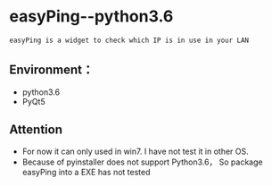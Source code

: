 # easyPing--python3.6
    easyPing is a widget to check which IP is in use in your LAN

## Environment：

   * python3.6
   * PyQt5
   
## Attention
   * For now it can only used in win7. I have not test it in other OS.
   * Because of pyinstaller does not support Python3.6， So package easyPing into a EXE has not tested
